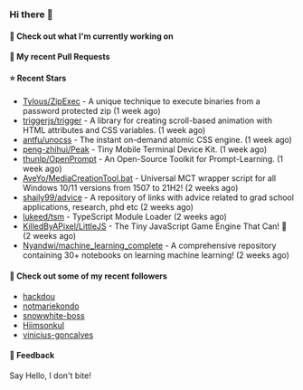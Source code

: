 ### Hi there 👋

#### 👷 Check out what I'm currently working on

#### 🔨 My recent Pull Requests


#### ⭐ Recent Stars

- [Tylous/ZipExec](https://github.com/Tylous/ZipExec) - A unique technique to execute binaries from a password protected zip (1 week ago)
- [triggerjs/trigger](https://github.com/triggerjs/trigger) - A library for creating scroll-based animation with HTML attributes and CSS variables. (1 week ago)
- [antfu/unocss](https://github.com/antfu/unocss) - The instant on-demand atomic CSS engine. (1 week ago)
- [peng-zhihui/Peak](https://github.com/peng-zhihui/Peak) - Tiny Mobile Terminal Device Kit. (1 week ago)
- [thunlp/OpenPrompt](https://github.com/thunlp/OpenPrompt) - An Open-Source Toolkit for Prompt-Learning. (1 week ago)
- [AveYo/MediaCreationTool.bat](https://github.com/AveYo/MediaCreationTool.bat) - Universal MCT wrapper script for all Windows 10/11 versions from 1507 to 21H2! (2 weeks ago)
- [shaily99/advice](https://github.com/shaily99/advice) - A repository of links with advice related to grad school applications, research, phd etc (2 weeks ago)
- [lukeed/tsm](https://github.com/lukeed/tsm) - TypeScript Module Loader (2 weeks ago)
- [KilledByAPixel/LittleJS](https://github.com/KilledByAPixel/LittleJS) - The Tiny JavaScript Game Engine That Can! 🚂 (2 weeks ago)
- [Nyandwi/machine_learning_complete](https://github.com/Nyandwi/machine_learning_complete) - A comprehensive repository containing 30&#43; notebooks on learning machine learning! (2 weeks ago)

#### 👯 Check out some of my recent followers

- [hackdou](https://github.com/hackdou)
- [notmariekondo](https://github.com/notmariekondo)
- [snowwhite-boss](https://github.com/snowwhite-boss)
- [Hiimsonkul](https://github.com/Hiimsonkul)
- [vinicius-goncalves](https://github.com/vinicius-goncalves)

#### 💬 Feedback

Say Hello, I don't bite!